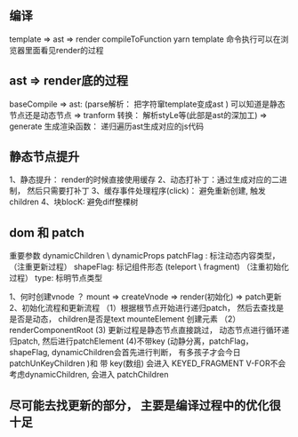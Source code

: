 ## 编译
template => ast => render
compileToFunction
yarn template 命令执行可以在浏览器里面看见render的过程
## ast => render底的过程
baseCompile =>
ast: (parse解析： 把字符窜template变成ast ) 可以知道是静态节点还是动态节点
=> tranform 转换： 解析styLe等(此部是ast的深加工)
=> generate 生成渲染函数： 递归遍历ast生成对应的js代码
## 静态节点提升
1、静态提升： render的时候直接使用缓存
2、动态打补丁：通过生成对应的二进制， 然后只需要打补丁
3、缓存事件处理程序(click)： 避免重新创建, 触发children
4、块blocK: 避免diff整棵树
## dom 和 patch
重要参数
dynamicChildren \ dynamicProps
patchFlag : 标注动态内容类型，（注重更新过程）
shapeFlag: 标记组件形态 (teleport \ fragment) （注重初始化过程）
type: 标明节点类型

1、何时创建vnode ？
mount => createVnode => render(初始化) => patch更新
2、初始化流程和更新流程
（1）根据根节点开始进行递归patch， 然后去查找是是否是动态， children是否是text
mounteElement 创建元素
（2）renderComponentRoot
(3) 更新过程是静态节点直接跳过， 动态节点进行循环递归patch, 然后进行patchElement
(4)不带key (动静分离，patchFlag， shapeFlag, dynamicChildren会首先进行判断， 有多孩子才会今日patchUnKeyChildren )和 带 key(数组) 会进入 KEYED_FRAGMENT
V-FOR不会考虑dynamicChildren, 会进入 patchChildren

## 尽可能去找更新的部分， 主要是编译过程中的优化很十足